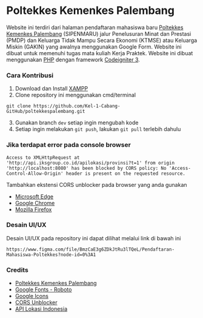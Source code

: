 # Poltekkes Kemenkes Palembang

Website ini terdiri dari halaman pendaftaran mahasiswa baru [Poltekkes Kemenkes Palembang](https://poltekkespalembang.ac.id/) (SIPENMARU) jalur Penelusuran Minat dan Prestasi (PMDP) dan Keluarga Tidak Mampu Secara Ekonomi (KTMSE) atau Keluarga Miskin (GAKIN) yang awalnya menggunakan Google Form. Website ini dibuat untuk memenuhi tugas mata kuliah Kerja Praktek. Website ini dibuat menggunakan [PHP](https://www.php.net/) dengan framework [Codeigniter 3](https://www.codeigniter.com/download).

### Cara Kontribusi

1. Download dan Install [XAMPP](https://www.apachefriends.org/download.html)
2. Clone repository ini menggunakan cmd/terminal

```
git clone https://github.com/Kel-1-Cabang-GitHub/poltekkespalembang.git
```

3. Gunakan branch `dev` setiap ingin mengubah kode
4. Setiap ingin melakukan `git push`, lakukan `git pull` terlebih dahulu

### Jika terdapat error pada console browser

```
Access to XMLHttpRequest at 'http://api.iksgroup.co.id/apilokasi/provinsi?t=1' from origin 'http://localhost:8080' has been blocked by CORS policy: No 'Access-Control-Allow-Origin' header is present on the requested resource.
```

Tambahkan ekstensi CORS unblocker pada browser yang anda gunakan

- [Microsoft Edge](https://microsoftedge.microsoft.com/addons/detail/cors-unblock/hkjklmhkbkdhlgnnfbbcihcajofmjgbh)
- [Google Chrome](https://chrome.google.com/webstore/detail/cors-unblock/lfhmikememgdcahcdlaciloancbhjino/)
- [Mozilla Firefox](https://addons.mozilla.org/en-US/firefox/addon/cors-unblock/)

### Desain UI/UX

Desain UI/UX pada repository ini dapat dilihat melalui link di bawah ini

```
https://www.figma.com/file/BmzCaE3g6ZDkJtRu3lTQeL/Pendaftaran-Mahasiswa-Poltekkes?node-id=0%3A1
```

### Credits

- [Poltekkes Kemenkes Palembang](https://poltekkespalembang.ac.id/)
- [Google Fonts - Roboto](https://fonts.google.com/specimen/Roboto?query=roboto)
- [Google Icons](https://fonts.google.com/icons)
- [CORS Unblocker](https://add0n.com/access-control.html)
- [API Lokasi Indonesia](https://dev.farizdotid.com/api/daerahindonesia/)
